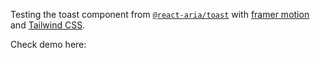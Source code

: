 Testing the toast component from [`@react-aria/toast`](https://react-spectrum.adobe.com/react-aria/useToast.html) with [framer motion](https://www.framer.com/motion/) and [Tailwind CSS](https://tailwindcss.com/).

Check demo here:
